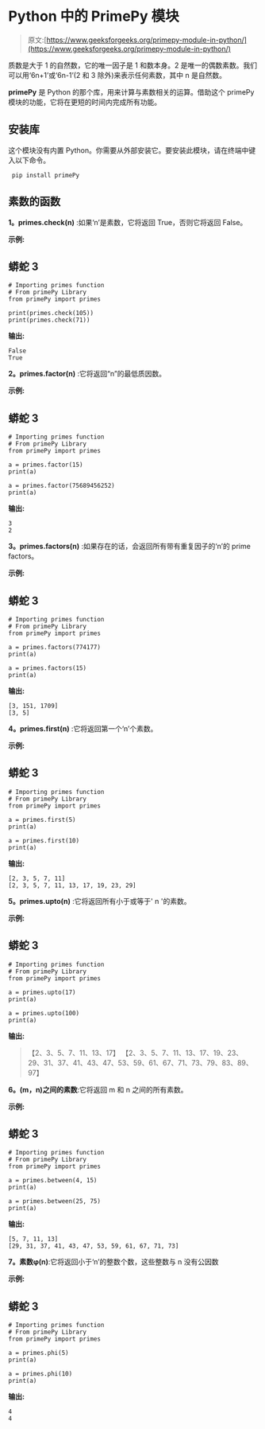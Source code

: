 # Python 中的 PrimePy 模块

> 原文:[https://www.geeksforgeeks.org/primepy-module-in-python/](https://www.geeksforgeeks.org/primepy-module-in-python/)

质数是大于 1 的自然数，它的唯一因子是 1 和数本身。2 是唯一的偶数素数。我们可以用‘6n+1’或‘6n-1’(2 和 3 除外)来表示任何素数，其中 n 是自然数。

**primePy** 是 Python 的那个库，用来计算与素数相关的运算。借助这个 primePy 模块的功能，它将在更短的时间内完成所有功能。

## 安装库

这个模块没有内置 Python。你需要从外部安装它。要安装此模块，请在终端中键入以下命令。

```
 pip install primePy  
```

## 素数的函数

**1。primes.check(n)** :如果‘n’是素数，它将返回 True，否则它将返回 False。

**示例:**

## 蟒蛇 3

```
# Importing primes function
# From primePy Library
from primePy import primes

print(primes.check(105))
print(primes.check(71))
```

**输出:**

```
False
True
```

**2。primes.factor(n)** :它将返回“n”的最低质因数。

**示例:**

## 蟒蛇 3

```
# Importing primes function
# From primePy Library
from primePy import primes

a = primes.factor(15)
print(a)

a = primes.factor(75689456252)
print(a)
```

**输出:**

```
3
2
```

**3。primes.factors(n)** :如果存在的话，会返回所有带有重复因子的‘n’的 prime factors。

**示例:**

## 蟒蛇 3

```
# Importing primes function
# From primePy Library
from primePy import primes

a = primes.factors(774177)
print(a)

a = primes.factors(15)
print(a)
```

**输出:**

```
[3, 151, 1709]
[3, 5]
```

**4。primes.first(n)** :它将返回第一个‘n’个素数。

**示例:**

## 蟒蛇 3

```
# Importing primes function
# From primePy Library
from primePy import primes

a = primes.first(5)
print(a)

a = primes.first(10)
print(a)
```

**输出:**

```
[2, 3, 5, 7, 11]
[2, 3, 5, 7, 11, 13, 17, 19, 23, 29]
```

**5。primes.upto(n)** :它将返回所有小于或等于' n '的素数。

**示例:**

## 蟒蛇 3

```
# Importing primes function
# From primePy Library
from primePy import primes

a = primes.upto(17)
print(a)

a = primes.upto(100)
print(a)
```

**输出:**

> 【2、3、5、7、11、13、17】
> 【2、3、5、7、11、13、17、19、23、29、31、37、41、43、47、53、59、61、67、71、73、79、83、89、97】

**6。(m，n)之间的素数**:它将返回 m 和 n 之间的所有素数。

**示例:**

## 蟒蛇 3

```
# Importing primes function
# From primePy Library
from primePy import primes

a = primes.between(4, 15)
print(a)

a = primes.between(25, 75)
print(a)
```

**输出:**

```
[5, 7, 11, 13]
[29, 31, 37, 41, 43, 47, 53, 59, 61, 67, 71, 73]
```

**7。素数φ(n)**:它将返回小于‘n’的整数个数，这些整数与 n 没有公因数

**示例:**

## 蟒蛇 3

```
# Importing primes function
# From primePy Library
from primePy import primes

a = primes.phi(5)
print(a)

a = primes.phi(10)
print(a)
```

**输出:**

```
4
4
```